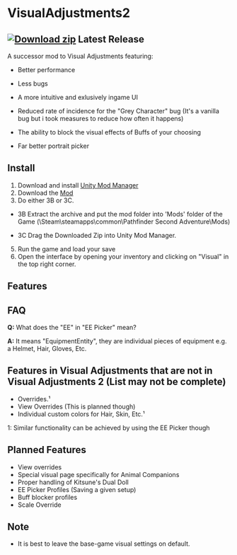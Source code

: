 # VisualAdjustments2

## [![Download zip](https://custom-icon-badges.herokuapp.com/badge/-Download-blue?style=for-the-badge&logo=download&logoColor=white "Download zip")](https://github.com/BarleyFlour/VisualAdjustments2/releases/latest/download/VisualAdjustments2.zip) Latest Release 

A successor mod to Visual Adjustments featuring:

* Better performance

* Less bugs

* A more intuitive and exlusively ingame UI

* Reduced rate of incidence for the "Grey Character" bug (It's a vanilla bug but i took measures to reduce how often it happens)

* The ability to block the visual effects of Buffs of your choosing

* Far better portrait picker


## Install
1. Download and install [Unity Mod Manager](https://www.nexusmods.com/site/mods/21)
2. Download the [Mod](https://github.com/BarleyFlour/VisualAdjustments2/releases/latest/download/VisualAdjustments2.zip)
3. Do either 3B or 3C.

* 3B Extract the archive and put the mod folder into 'Mods' folder of the Game (\Steam\steamapps\common\Pathfinder Second Adventure\Mods)

* 3C Drag the Downloaded Zip into Unity Mod Manager.

5. Run the game and load your save
6. Open the interface by opening your inventory and clicking on "Visual" in the top right corner.

## Features


## FAQ
**Q:** What does the "EE" in "EE Picker" mean? 

**A:** It means "EquipmentEntity", they are individual pieces of equipment e.g. a Helmet, Hair, Gloves, Etc.
##


## Features in Visual Adjustments that are not in Visual Adjustments 2 (List may not be complete)
* Overrides.¹
* View Overrides (This is planned though)
* Individual custom colors for Hair, Skin, Etc.¹

1: Similar functionality can be achieved by using the EE Picker though

## Planned Features
* View overrides
* Special visual page specifically for Animal Companions
* Proper handling of Kitsune's Dual Doll
* EE Picker Profiles (Saving a given setup)
* Buff blocker profiles
* Scale Override

## Note
* It is best to leave the base-game visual settings on default.
